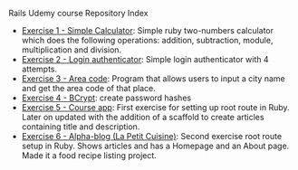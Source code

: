 Rails Udemy course Repository Index

- [Exercise 1 - Simple Calculator](https://github.com/anepaz/simplecalculator): Simple ruby two-numbers calculator which does the following operations: addition, subtraction, module, multiplication and division. 
- [Exercise 2 - Login authenticator](https://github.com/anepaz/loginauthenticator): Simple login authenticator with 4 attempts. 
- [Exercise 3 - Area code](https://github.com/anepaz/ruby_udemy/tree/main/areacode): Program that allows users to input a city name and get the area code of that place.
- [Exercise 4 - BCrypt](https://github.com/anepaz/ruby_udemy/tree/main/bcrypt): create password hashes
- [Exercise 5 - Course app](https://github.com/anepaz/ruby_udemy/tree/main/course_app): First exercise for setting up root route in Ruby. Later on updated with the addition of a scaffold to create articles containing title and description.
- [Exercise 6 - Alpha-blog (La Petit Cuisine)](https://github.com/anepaz/ruby_udemy/tree/main/alpha-blog): Second exercise root route setup in Ruby. Shows articles and has a Homepage and an About page. Made it a food recipe listing project.
